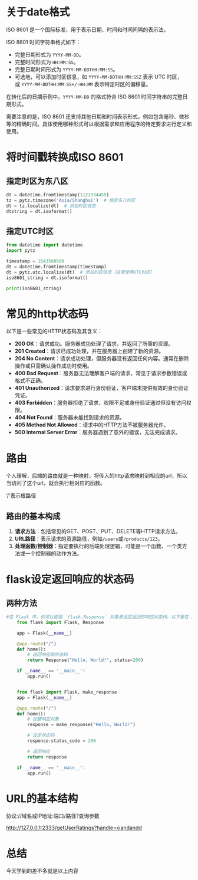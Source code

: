 # 关于date格式

ISO 8601 是一个国际标准，用于表示日期、时间和时间间隔的表示法。

ISO 8601 时间字符串格式如下：

* 完整日期形式为 `YYYY-MM-DD`。
* 完整时间形式为 `HH:MM:SS`。
* 完整日期时间形式为 `YYYY-MM-DDTHH:MM:SS`。
* 可选地，可以添加时区信息，如 `YYYY-MM-DDTHH:MM:SSZ` 表示 UTC 时区，或 `YYYY-MM-DDTHH:MM:SS+/-HH:MM` 表示特定时区的偏移量。

在转化后的日期示例中，`YYYY-MM-DD` 的格式符合 ISO 8601 时间字符串的完整日期形式。

需要注意的是，ISO 8601 还支持其他日期和时间表示形式，例如包含毫秒、微秒等的精确时间。具体使用哪种形式可以根据需求和应用程序的特定要求进行定义和使用。

# 将时间戳转换成ISO 8601

## 指定时区为东八区

```python
dt = datetime.fromtimestamp(1122334455)  
tz = pytz.timezone('Asia/Shanghai')  # 指定东八时区  
dt = tz.localize(dt)  # 添加时区信息  
dtstring = dt.isoformat()
```

## 指定UTC时区

```python
from datetime import datetime
import pytz

timestamp = 1643560500
dt = datetime.fromtimestamp(timestamp)
dt = pytz.utc.localize(dt)  # 添加时区信息（这里使用UTC时区）
iso8601_string = dt.isoformat()

print(iso8601_string)
```

# 常见的http状态码

以下是一些常见的HTTP状态码及其含义：

* **200 OK**：请求成功。服务器成功处理了请求，并返回了所需的资源。
* **201 Created**：请求已成功处理，并在服务器上创建了新的资源。
* **204 No Content**：请求成功处理，但服务器没有返回任何内容。通常在删除操作或只需确认操作成功时使用。
* **400 Bad Request**：服务器无法理解客户端的请求，常见于请求参数错误或格式不正确。
* **401 Unauthorized**：请求要求进行身份验证，客户端未提供有效的身份验证凭证。
* **403 Forbidden**：服务器拒绝了请求，权限不足或身份验证通过但没有访问权限。
* **404 Not Found**：服务器未能找到请求的资源。
* **405 Method Not Allowed**：请求中的HTTP方法不被服务器允许。
* **500 Internal Server Error**：服务器遇到了意外的错误，无法完成请求。

# 路由

个人理解，后端的路由就是一种映射，将传入的http请求映射到相应的url，所以当访问了这个url，就会执行相对应的函数。

‘/’表示根路径

## 路由的基本构成

1. **请求方法**：包括常见的GET、POST、PUT、DELETE等HTTP请求方法。
2. **URL路径**：表示请求的资源路径，例如`/users`或`/products/123`。
3. **处理函数/控制器**：指定要执行的后端处理逻辑，可能是一个函数、一个类方法或一个控制器的动作方法。

# flask设定返回响应的状态码

## 两种方法

```python
#在 Flask 中，你可以使用 `flask.Response` 对象来设定返回的响应状态码。以下是在 Flask 应用程序中设定返回响应的状态码的示例代码：
    from flask import Flask, Response

    app = Flask(__name__)

    @app.route("/")
    def home():
        # 返回响应和状态码
        return Response("Hello, World!", status=200)

    if __name__ == '__main__':
        app.run()
```

```python

    from flask import Flask, make_response
    app = Flask(__name__)

    @app.route("/")
    def home():
        # 创建响应对象
        response = make_response("Hello, World!")

        # 设定状态码
        response.status_code = 200

        # 返回响应
        return response

    if __name__ == '__main__':
        app.run()
```

# URL的基本结构

协议://域名或IP地址:端口/路径?查询参数

http://127.0.0.1:2333/getUserRatings?handle=xiandandd

# 总结

今天学到的差不多就是以上内容


